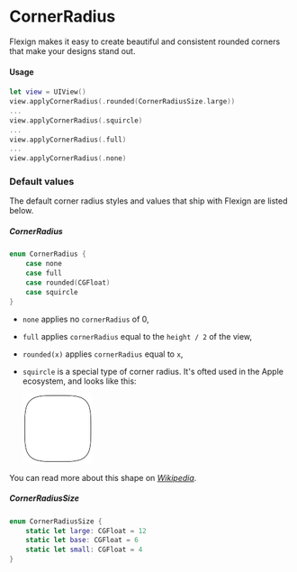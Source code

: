 # CornerRadius

Flexign makes it easy to create beautiful and consistent rounded corners that make your designs stand out.

#### Usage

```swift
let view = UIView()
view.applyCornerRadius(.rounded(CornerRadiusSize.large))
...
view.applyCornerRadius(.squircle)
...
view.applyCornerRadius(.full)
...
view.applyCornerRadius(.none)
```

### Default values

The default corner radius styles and values that ship with Flexign are listed below.

##### CornerRadius

```swift
enum CornerRadius {
    case none
    case full
    case rounded(CGFloat)
    case squircle
}
```

- `none` applies no `cornerRadius` of 0,
- `full` applies `cornerRadius` equal to the `height / 2` of the view,
- `rounded(x)` applies `cornerRadius` equal to `x`,
- `squircle` is a special type of corner radius. It's ofted used in the Apple ecosystem, and looks like this:

  <img src="Assets/squircle.jpg" alt="Logo" width="124px">

You can read more about this shape on [_Wikipedia_](https://en.wikipedia.org/wiki/Squircle).

##### CornerRadiusSize

```swift
enum CornerRadiusSize {
    static let large: CGFloat = 12
    static let base: CGFloat = 6
    static let small: CGFloat = 4
}

```
